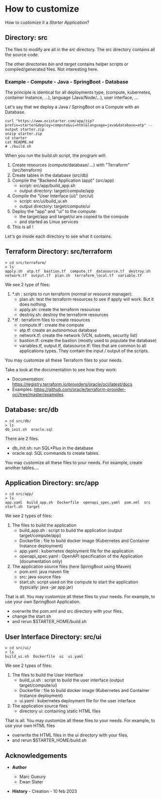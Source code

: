 
# How to customize

How to customize it a *Starter Application*?

## Directory: src 

The files to modify are all in the *src* directory. The src directory contains all the source code. 

The other directories *bin* and *target* contains helper scripts or compiled/generated files. Not interesting here.

### Example - Compute - Java - SpringBoot - Database
The principle is identical for all deployments type, (compute, kubernetes, container instance, ...), language (Java/Node/...), user interface, ...

Let's say that we deploy a Java / SpringBoot on a Compute with an Database.

````
curl "https://www.ocistarter.com/app/zip?prefix=starter&deploy=compute&ui=html&language=java&database=atp" --output starter.zip
unzip starter.zip
cd starter
cat README.md
# ./build.sh
````

When you run the build.sh script, the program will:
1. Create resources (compute/database/....) with "Terraform" (src/terraform)
2. Create tables in the database (src/db)
3. Compile the "Backend Application (app)" (src/app) 
    - script: src/app/build_app.sh
    - output directory: target/compute/app
4. Compile the "User Interface (ui)" (src/ui)
    - script: src/ui/build_ui.sh 
    - output directory: target/compute/ui
5. Deploy the "app" and "ui" to the compute:
    - the target/app and target/ui are copied to the compute 
    - and started as Linux services
5. This is all !

Let's go inside each directory to see what it contains.

## Terraform Directory: src/terraform 

````
> cd src/terraform/
> ls
apply.sh  atp.tf  bastion.tf  compute.tf  datasource.tf  destroy.sh  network.tf  output.tf  plan.sh  terraform_local.tf  variable.tf
````

We see 2 type of files:
1. *.sh :  scripts to run terraform (normal or resource manager): 
    - plan.sh: test the terraform resources to see if apply will work. But it does nothing.
    - apply.sh: create the terraform resources
    - destroy.sh: destroy the terrraform resources
2. *.tf : terraform files to create resources
    - compute.tf : create the compute
    - atp.tf: create an autonomous database
    - network.tf: create the network (VCN, subnets, security list)
    - bastion.tf: create the bastion (mostly used to populate the database)
    - variables.tf, output.tf, datasource.tf: files that are common to all applications types. They contain the input / output of the scripts.

You may customize all these Terraform files to your needs. 

Take a look at the documentation to see how they work:
- Documentation: https://registry.terraform.io/providers/oracle/oci/latest/docs
- Examples: https://github.com/oracle/terraform-provider-oci/tree/master/examples


## Database: src/db

````
> cd src/db/
> ls
db_init.sh  oracle.sql
````

There are 2 files. 
- db_init.sh: run SQL*Plus in the database 
- oracle.sql: SQL commands to create tables.

You may customize all these files to your needs. For example, create another tables....

## Application Directory: src/app

````
> cd src/app/
> ls
app.yaml  build_app.sh  Dockerfile  openapi_spec.yaml  pom.xml  src  start.sh  target
````
We see 2 types of files:
1. The files to build the application
    - build_app.sh : script to build the application (output target/compute/app)
    - Dockerfile : file to build docker image (Kubernetes and Container Instance deployment)
    - app.yaml : kubernetes deployment file for the application
    - openapi_spec.yaml : OpenAPI specification of the Application (documentation only) 
2. The application source files (here SpringBoot using Maven)
    - pom.xml: java maven file
    - src: java source files
    - start.sh: script used on the compute to start the application (typically: java -jar app.jar)

That is all.
You may customize all these files to your needs. For example, to use your own SpringBoot Application.
- overwrite the pom.xml and src directory with your files.
- change the start.sh
- and rerun $STARTER_HOME/build.sh

## User Interface Directory: src/ui

````
> cd src/ui/
> ls
build_ui.sh  Dockerfile  ui  ui.yaml
````

We see 2 types of files:
1. The files to build the User Interface
    - build_ui.sh : script to build the user interface (output target/compute/ui)
    - Dockerfile : file to build docker image (Kubernetes and Container Instance deployment)
    - ui.yaml : kubernetes deployment file for the user interface
2. The application source files 
    - directory ui: containing static HTML files

That is all.
You may customize all these files to your needs. For example, to use your own HTML files
- overwrite the HTML files in the ui directory with your files.
- and rerun $STARTER_HOME/build.sh

## Acknowledgements 
- **Author**
    - Marc Gueury
    - Ewan Slater 

- **History** - Creation - 10 feb 2023
